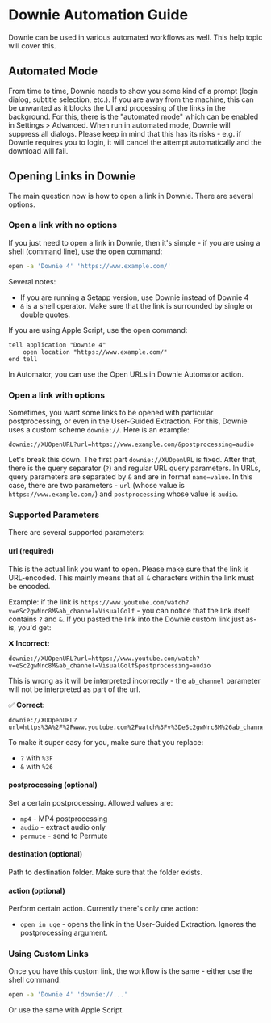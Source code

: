 # Downie Automation Guide

Downie can be used in various automated workflows as well. This help topic will cover this.

## Automated Mode

From time to time, Downie needs to show you some kind of a prompt (login dialog, subtitle selection, etc.). If you are away from the machine, this can be unwanted as it blocks the UI and processing of the links in the background. For this, there is the "automated mode" which can be enabled in Settings > Advanced. When run in automated mode, Downie will suppress all dialogs. Please keep in mind that this has its risks - e.g. if Downie requires you to login, it will cancel the attempt automatically and the download will fail.

## Opening Links in Downie

The main question now is how to open a link in Downie. There are several options.

### Open a link with no options

If you just need to open a link in Downie, then it's simple - if you are using a shell (command line), use the open command:

```bash
open -a 'Downie 4' 'https://www.example.com/'
```

Several notes:

- If you are running a Setapp version, use Downie instead of Downie 4
- `&` is a shell operator. Make sure that the link is surrounded by single or double quotes.

If you are using Apple Script, use the open command:

```applescript
tell application "Downie 4"
    open location "https://www.example.com/"
end tell
```

In Automator, you can use the Open URLs in Downie Automator action.

### Open a link with options

Sometimes, you want some links to be opened with particular postprocessing, or even in the User-Guided Extraction. For this, Downie uses a custom scheme `downie://`. Here is an example:

```
downie://XUOpenURL?url=https://www.example.com/&postprocessing=audio
```

Let's break this down. The first part `downie://XUOpenURL` is fixed. After that, there is the query separator (`?`) and regular URL query parameters. In URLs, query parameters are separated by `&` and are in format `name=value`. In this case, there are two parameters - `url` (whose value is `https://www.example.com/`) and `postprocessing` whose value is `audio`.

### Supported Parameters

There are several supported parameters:

#### url (required)
This is the actual link you want to open. Please make sure that the link is URL-encoded. This mainly means that all `&` characters within the link must be encoded.

Example: if the link is `https://www.youtube.com/watch?v=eSc2gwNrc8M&ab_channel=VisualGolf` - you can notice that the link itself contains `?` and `&`. If you pasted the link into the Downie custom link just as-is, you'd get:

❌ **Incorrect:**
```
downie://XUOpenURL?url=https://www.youtube.com/watch?v=eSc2gwNrc8M&ab_channel=VisualGolf&postprocessing=audio
```
This is wrong as it will be interpreted incorrectly - the `ab_channel` parameter will not be interpreted as part of the url.

✅ **Correct:**
```
downie://XUOpenURL?url=https%3A%2F%2Fwww.youtube.com%2Fwatch%3Fv%3DeSc2gwNrc8M%26ab_channel%3DVisualGolf&postprocessing=audio
```

To make it super easy for you, make sure that you replace:
- `?` with `%3F`
- `&` with `%26`

#### postprocessing (optional)
Set a certain postprocessing. Allowed values are:
- `mp4` - MP4 postprocessing
- `audio` - extract audio only
- `permute` - send to Permute

#### destination (optional)
Path to destination folder. Make sure that the folder exists.

#### action (optional)
Perform certain action. Currently there's only one action:
- `open_in_uge` - opens the link in the User-Guided Extraction. Ignores the postprocessing argument.

### Using Custom Links

Once you have this custom link, the workflow is the same - either use the shell command:
```bash
open -a 'Downie 4' 'downie://...'
```

Or use the same with Apple Script.